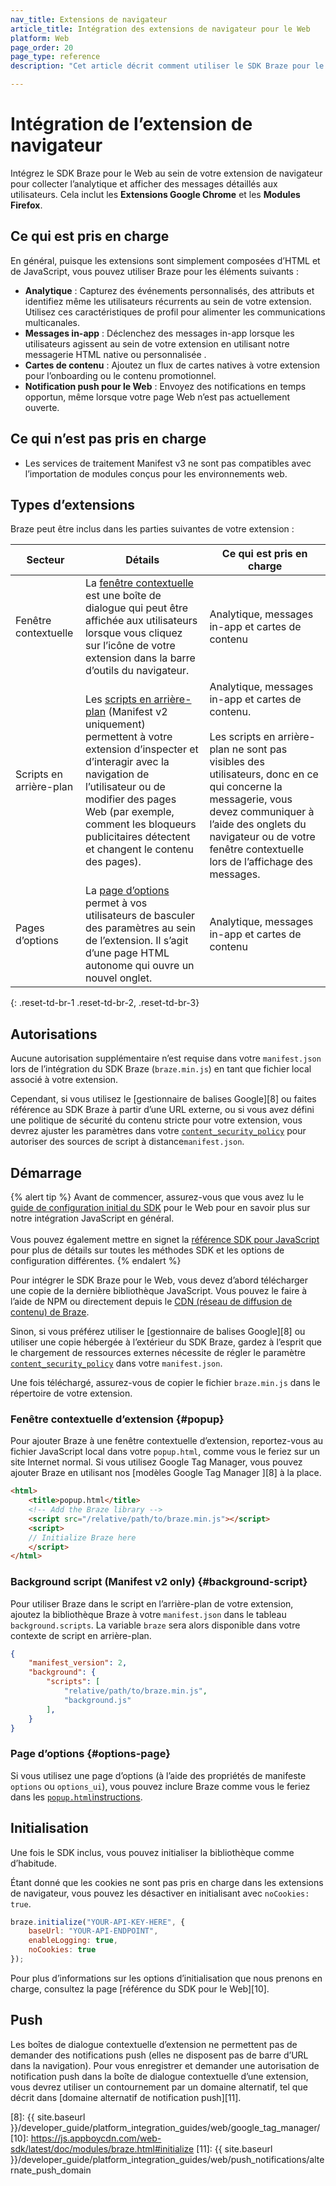 ```yaml
---
nav_title: Extensions de navigateur
article_title: Intégration des extensions de navigateur pour le Web
platform: Web
page_order: 20
page_type: reference
description: "Cet article décrit comment utiliser le SDK Braze pour le Web dans vos extensions de navigateur (Google Chrome, Firefox)."

---
```


# Intégration de l’extension de navigateur

Intégrez le SDK Braze pour le Web au sein de votre extension de navigateur pour collecter l’analytique et afficher des messages détaillés aux utilisateurs. Cela inclut les **Extensions Google Chrome** et les **Modules Firefox**.

## Ce qui est pris en charge

En général, puisque les extensions sont simplement composées d’HTML et de JavaScript, vous pouvez utiliser Braze pour les éléments suivants :

* **Analytique** : Capturez des événements personnalisés, des attributs et identifiez même les utilisateurs récurrents au sein de votre extension. Utilisez ces caractéristiques de profil pour alimenter les communications multicanales.
* **Messages in-app** : Déclenchez des messages in-app lorsque les utilisateurs agissent au sein de votre extension en utilisant notre messagerie HTML native ou personnalisée .
* **Cartes de contenu** : Ajoutez un flux de cartes natives à votre extension pour l’onboarding ou le contenu promotionnel.
* **Notification push pour le Web** : Envoyez des notifications en temps opportun, même lorsque votre page Web n’est pas actuellement ouverte.

## Ce qui n’est pas pris en charge

* Les services de traitement Manifest v3 ne sont pas compatibles avec l’importation de modules conçus pour les environnements web.

## Types d’extensions

Braze peut être inclus dans les parties suivantes de votre extension :

| Secteur | Détails | Ce qui est pris en charge |
|--------|-------|------|
| Fenêtre contextuelle | La [fenêtre contextuelle][1] est une boîte de dialogue qui peut être affichée aux utilisateurs lorsque vous cliquez sur l’icône de votre extension dans la barre d’outils du navigateur.| Analytique, messages in-app et cartes de contenu |
| Scripts en arrière-plan | Les [scripts en arrière-plan][2] (Manifest v2 uniquement) permettent à votre extension d’inspecter et d’interagir avec la navigation de l’utilisateur ou de modifier des pages Web (par exemple, comment les bloqueurs publicitaires détectent et changent le contenu des pages). | Analytique, messages in-app et cartes de contenu.<br><br>Les scripts en arrière-plan ne sont pas visibles des utilisateurs, donc en ce qui concerne la messagerie, vous devez communiquer à l’aide des onglets du navigateur ou de votre fenêtre contextuelle lors de l’affichage des messages. |
| Pages d’options | La [page d’options][3] permet à vos utilisateurs de basculer des paramètres au sein de l’extension. Il s’agit d’une page HTML autonome qui ouvre un nouvel onglet. | Analytique, messages in-app et cartes de contenu |
{: .reset-td-br-1 .reset-td-br-2, .reset-td-br-3}

## Autorisations

Aucune autorisation supplémentaire n’est requise dans votre `manifest.json` lors de l’intégration du SDK Braze (`braze.min.js`) en tant que fichier local associé à votre extension. 

Cependant, si vous utilisez le [gestionnaire de balises Google][8] ou faites référence au SDK Braze à partir d’une URL externe, ou si vous avez défini une politique de sécurité du contenu stricte pour votre extension, vous devrez ajuster les paramètres dans votre [`content_security_policy`][6] pour autoriser des sources de script à distance`manifest.json`.

## Démarrage

{% alert tip %}
Avant de commencer, assurez-vous que vous avez lu le [guide de configuration initial du SDK]({{site.baseurl}}/developer_guide/platform_integration_guides/web/initial_sdk_setup/) pour le Web pour en savoir plus sur notre intégration JavaScript en général.  <br><br>Vous pouvez également mettre en signet la [référence SDK pour JavaScript](https://js.appboycdn.com/web-sdk/latest/doc/modules/braze.html) pour plus de détails sur toutes les méthodes SDK et les options de configuration différentes.
{% endalert %}

Pour intégrer le SDK Braze pour le Web, vous devez d’abord télécharger une copie de la dernière bibliothèque JavaScript. Vous pouvez le faire à l’aide de NPM ou directement depuis le [CDN (réseau de diffusion de contenu) de Braze][7].

Sinon, si vous préférez utiliser le [gestionnaire de balises Google][8] ou utiliser une copie hébergée à l’extérieur du SDK Braze, gardez à l’esprit que le chargement de ressources externes nécessite de régler le paramètre [`content_security_policy`][6] dans votre `manifest.json`.

Une fois téléchargé, assurez-vous de copier le fichier `braze.min.js` dans le répertoire de votre extension.

### Fenêtre contextuelle d’extension {#popup}

Pour ajouter Braze à une fenêtre contextuelle d’extension, reportez-vous au fichier JavaScript local dans votre `popup.html`, comme vous le feriez sur un site Internet normal. Si vous utilisez Google Tag Manager, vous pouvez ajouter Braze en utilisant nos [modèles Google Tag Manager ][8] à la place.

```html
<html>
    <title>popup.html</title>
    <!-- Add the Braze library -->
    <script src="/relative/path/to/braze.min.js"></script>
    <script>
    // Initialize Braze here
    </script>
</html>
```

### Background script (Manifest v2 only) {#background-script}

Pour utiliser Braze dans le script en l’arrière-plan de votre extension, ajoutez la bibliothèque Braze à votre `manifest.json` dans le tableau `background.scripts`. La variable `braze` sera alors disponible dans votre contexte de script en arrière-plan.


```json
{
    "manifest_version": 2,
    "background": {
        "scripts": [
            "relative/path/to/braze.min.js",
            "background.js"
        ],
    }
}
```

### Page d’options {#options-page}

Si vous utilisez une page d’options (à l’aide des propriétés de manifeste `options` ou `options_ui`), vous pouvez inclure Braze comme vous le feriez dans les [`popup.html`instructions](#popup).

## Initialisation

Une fois le SDK inclus, vous pouvez initialiser la bibliothèque comme d’habitude. 

Étant donné que les cookies ne sont pas pris en charge dans les extensions de navigateur, vous pouvez les désactiver en initialisant avec `noCookies: true`.

```javascript
braze.initialize("YOUR-API-KEY-HERE", {
    baseUrl: "YOUR-API-ENDPOINT",
    enableLogging: true,
    noCookies: true
});
```

Pour plus d’informations sur les options d’initialisation que nous prenons en charge, consultez la page [référence du SDK pour le Web][10].

## Push

Les boîtes de dialogue contextuelle d’extension ne permettent pas de demander des notifications push (elles ne disposent pas de barre d’URL dans la navigation). Pour vous enregistrer et demander une autorisation de notification push dans la boîte de dialogue contextuelle d’une extension, vous devrez utiliser un contournement par un domaine alternatif, tel que décrit dans [domaine alternatif de notification push][11].

[1]: https://developer.mozilla.org/en-US/docs/Mozilla/Add-ons/WebExtensions/user_interface/Popups
[2]: https://developer.chrome.com/extensions/background_pages
[3]: https://developer.mozilla.org/en-US/docs/Mozilla/Add-ons/WebExtensions/user_interface/Options_pages
[6]: https://developer.chrome.com/extensions/contentSecurityPolicy
[7]: https://js.appboycdn.com/web-sdk/latest/braze.min.js
[8]: {{ site.baseurl }}/developer_guide/platform_integration_guides/web/google_tag_manager/
[10]: https://js.appboycdn.com/web-sdk/latest/doc/modules/braze.html#initialize
[11]: {{ site.baseurl }}/developer_guide/platform_integration_guides/web/push_notifications/alternate_push_domain
